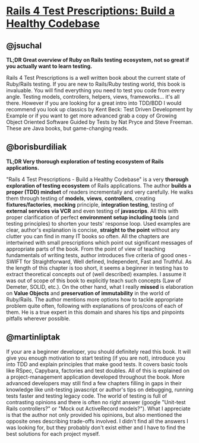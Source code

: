 # [Rails 4 Test Prescriptions: Build a Healthy Codebase](http://www.amazon.com/Rails-Test-Prescriptions-Healthy-Codebase/dp/1941222196)

## @jsuchal

**TL;DR Great overview of Ruby on Rails testing ecosystem, not so great if you actually want to learn testing.**

Rails 4 Test Prescriptions is a well written book about the current state of Ruby/Rails testing. If you are new to Rails/Ruby testing world, this book is invaluable. You will find everything you need to test you code from every angle. Testing models, controllers, helpers, views, frameworks... it's all there. However if you are looking for a great intro into TDD/BDD I would recommend you look up classics by Kent Beck: Test Driven Development by Example or if you want to get more advanced grab a copy of Growing Object Oriented Software Guided by Tests by Nat Pryce and Steve Freeman. These are Java books, but game-changing reads.

## @borisburdiliak

**TL;DR Very thorough exploration of testing ecosystem of Rails applications.**

"Rails 4 Test Prescriptions - Build a Healthy Codebase" is a very **thorough exploration of testing ecosystem** of Rails applications. The author **builds a proper (TDD) mindset** of readers incrementally and very carefully. He walks them through testing of **models**, **views**, **controllers**, creating **fixtures/factories**, **mocking** principle, **integration testing**, testing of **external services via VCR** and even testing of **javascrips**. All this with proper clarification of perfect **environment setup including tools** (and testing principles) to shorten your tests' response loop. Used examples are clear, author's explanation is concise, **straight to the point** without any clutter you can find in many IT books so often. All the chapters are intertwined with small prescriptions which point out significant messages of appropriate parts of the book. 
From the point of view of teaching fundamentals of writing tests, author introduces five criteria of good ones - SWIFT for Straightforward, Well defined, Independent, Fast and Truthful. As the length of this chapter is too short, it seems a beginner in testing has to extract theoretical concepts out of (well described) examples. I assume it was out of scope of this book to explicitly teach such concepts (Law of Demeter, SOLID, etc.). On the other hand, what I really **missed** is elaboration on **Value Objects** and **preservation of immutability** in the world of Ruby/Rails. 
The author mentions more options how to tackle appropriate problem quite often, following with explanations of pros/cons of each of them. He is a true expert in this domain and shares his tips and pinpoints pitfalls wherever possible.

## @martinliptak

If your are a beginner developer, you should definitely read this book. It will give you enough motivation to start testing (if you are not), introduce you into TDD and explain principles that make good tests. It covers basic tools like RSpec, Capybara, factories and test doubles. All of this is explained on a project-management application developed throughout the book. More advanced developers may still find a few chapters filling in gaps in their knowledge like unit-testing javascript or author's tips on debugging, running tests faster and testing legacy code. The world of testing is full of contrasting opinions and there is often no right answer (google "Unit-test Rails controllers?" or "Mock out ActiveRecord models?"). What I appreciate is that the author not only provided his opinions, but also mentioned the opposite ones describing trade-offs involved. I didn't find all the answers I was looking for, but they probably don't exist either and I have to find the best solutions for each project myself.
